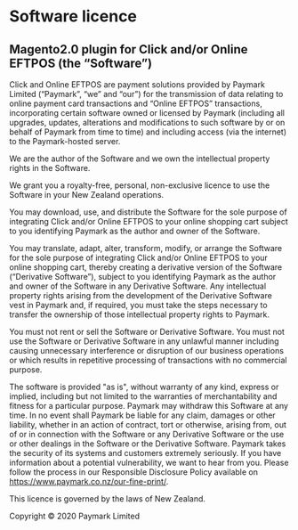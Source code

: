 # Software licence

## Magento2.0 plugin for Click and/or Online EFTPOS (the “Software”)

Click and Online EFTPOS are payment solutions provided by Paymark Limited (“Paymark”, “we” and “our”) for the transmission of data relating to online payment card transactions and “Online EFTPOS” transactions, incorporating certain software owned or licensed by Paymark (including all upgrades, updates, alterations and modifications to such software by or on behalf of Paymark from time to time) and including access (via the internet) to the Paymark-hosted server.

We are the author of the Software and we own the intellectual property rights in the Software.

We grant you a royalty-free, personal, non-exclusive licence to use the Software in your New Zealand operations.

You may download, use, and distribute the Software for the sole purpose of integrating Click and/or Online EFTPOS to your online shopping cart subject to you identifying Paymark as the author and owner of the Software.

You may translate, adapt, alter, transform, modify, or arrange the Software for the sole purpose of integrating Click and/or Online EFTPOS to your online shopping cart, thereby creating a derivative version of the Software (“Derivative Software”), subject to you identifying Paymark as the author and owner of the Software in any Derivative Software.  Any intellectual property rights arising from the development of the Derivative Software vest in Paymark and, if required, you must take the steps necessary to transfer the ownership of those intellectual property rights to Paymark.

You must not rent or sell the Software or Derivative Software.  You must not use the Software or Derivative Software in any unlawful manner including causing unnecessary interference or disruption of our business operations or which results in repetitive processing of transactions with no commercial purpose.

The software is provided "as is", without warranty of any kind, express or implied, including but not limited to the warranties of merchantability and fitness for a particular purpose.  Paymark may withdraw this Software at any time.  In no event shall Paymark be liable for any claim, damages or other liability, whether in an action of contract, tort or otherwise, arising from, out of or in connection with the Software or any Derivative Software or the use or other dealings in the Software or the Derivative Software.  Paymark takes the security of its systems and customers extremely seriously.  If you have information about a potential vulnerability, we want to hear from you.  Please follow the process in our Responsible Disclosure Policy available on https://www.paymark.co.nz/our-fine-print/.

This licence is governed by the laws of New Zealand.

Copyright © 2020 Paymark Limited
